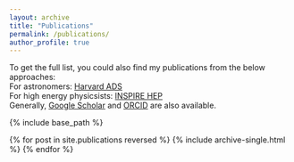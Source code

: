 ```yaml
---
layout: archive
title: "Publications"
permalink: /publications/
author_profile: true
---
```


To get the full list, you could also find my publications from the below approaches:  
For astronomers: [Harvard ADS](https://ui.adsabs.harvard.edu/search/q=orcid%3A0009-0000-7431-7885&sort=date+desc)  
For high energy physicsists: [INSPIRE HEP](https://inspirehep.net/authors/2685932)  
Generally, [Google Scholar](https://scholar.google.com/citations?user=hxR2VSsAAAAJ&hl=zh-CN&authuser=2) and [ORCID](https://orcid.org/0009-0000-7431-7885) are also available.

{% include base_path %}

{% for post in site.publications reversed %}
  {% include archive-single.html %}
{% endfor %}
